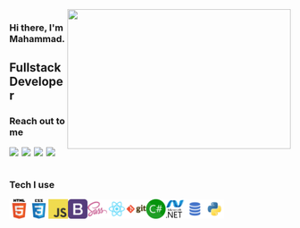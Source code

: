 <img src="https://media.giphy.com/media/bGgsc5mWoryfgKBx1u/giphy.gif" align="right" width="400" height="250">

### Hi there, I'm Mahammad. 

## Fullstack Developer

### Reach out to me

[<img  width="22" src="https://unpkg.com/simple-icons@v4/icons/youtube.svg" align="left" />][youtube]
[<img  width="22" src="https://unpkg.com/simple-icons@v4/icons/twitter.svg" align="left" />][twitter]
[<img  width="22" src="https://unpkg.com/simple-icons@v4/icons/linkedin.svg" align="left" />][linkedin]
[<img width="22" src="https://unpkg.com/simple-icons@v4/icons/instagram.svg" align="left" />][instagram]

<br />
<br />

### Tech I use

<img align="left"  src="https://raw.githubusercontent.com/github/explore/80688e429a7d4ef2fca1e82350fe8e3517d3494d/topics/html/html.png" width="35" height="35" />
<img align="left" src="https://raw.githubusercontent.com/github/explore/80688e429a7d4ef2fca1e82350fe8e3517d3494d/topics/css/css.png" width="35" height="35" />
<img align="left" src="https://raw.githubusercontent.com/github/explore/80688e429a7d4ef2fca1e82350fe8e3517d3494d/topics/javascript/javascript.png" width="35" height="35" />
<img align="left" src="https://raw.githubusercontent.com/github/explore/80688e429a7d4ef2fca1e82350fe8e3517d3494d/topics/bootstrap/bootstrap.png" width="35" height="35" />
<img align="left" src="https://raw.githubusercontent.com/github/explore/80688e429a7d4ef2fca1e82350fe8e3517d3494d/topics/sass/sass.png" width="35" height="35" />
<img align="left" src="https://raw.githubusercontent.com/github/explore/80688e429a7d4ef2fca1e82350fe8e3517d3494d/topics/react/react.png" width="35" height="35" />
<img align="left" src="https://raw.githubusercontent.com/github/explore/80688e429a7d4ef2fca1e82350fe8e3517d3494d/topics/git/git.png" width="35" height="35" />
<img align="left" src="https://raw.githubusercontent.com/github/explore/80688e429a7d4ef2fca1e82350fe8e3517d3494d/topics/csharp/csharp.png" width="35" height="35" />
<img align="left" src="https://raw.githubusercontent.com/devicons/devicon/master/icons/dot-net/dot-net-original-wordmark.svg" width="35" height="35" />
<img align="left" src="https://raw.githubusercontent.com/github/explore/80688e429a7d4ef2fca1e82350fe8e3517d3494d/topics/sql/sql.png" width="35" height="35" />
<img align="left" src="https://raw.githubusercontent.com/github/explore/80688e429a7d4ef2fca1e82350fe8e3517d3494d/topics/python/python.png" width="35" height="35" />

<br />

[instagram]:https://www.instagram.com/mehemmed__bulut/
[twitter]:https://twitter.com/Mehemmed_Bulut
[youtube]:https://www.youtube.com/channel/UCedhc2-fnz0gEj6uE5I735A
[linkedin]:https://www.linkedin.com/in/mehemmed-buludov-941012263/
